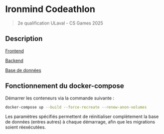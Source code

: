 # Ironmind Codeathlon
> 2e qualification ULaval - CS Games 2025

## Description

[Frontend](.)

[Backend](./backend/README.md)

[Base de données](./db/README.md)

## Fonctionnement du docker-compose
Démarrer les conteneurs via la commande suivante :
```bash
docker-compose up --build --force-recreate --renew-anon-volumes
```
Les paramètres spécifiés permettent de réinitialiser complètement la base de données (entres autres) à chaque démarrage, afin que les migrations soient réexécutées. 
